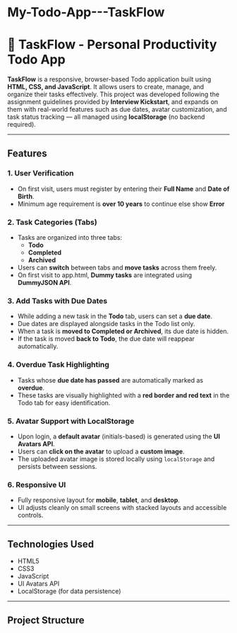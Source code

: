 # My-Todo-App---TaskFlow


# 📝 TaskFlow - Personal Productivity Todo App

**TaskFlow** is a responsive, browser-based Todo application built using **HTML, CSS, and JavaScript**. It allows users to create, manage, and organize their tasks effectively. 
This project was developed following the assignment guidelines provided by **Interview Kickstart**, and expands on them with real-world features such as due dates, avatar customization, 
and task status tracking — all managed using **localStorage** (no backend required).

---

## Features

### 1. User Verification
- On first visit, users must register by entering their **Full Name** and **Date of Birth**.
- Minimum age requirement is **over 10 years** to continue else show **Error**

### 2. Task Categories (Tabs)
- Tasks are organized into three tabs:
  - **Todo**
  - **Completed**
  - **Archived**
- Users can **switch** between tabs and **move tasks** across them freely.
- On first visit to app.html, **Dummy tasks** are integrated using **DummyJSON API**. 

### 3. Add Tasks with Due Dates
- While adding a new task in the **Todo** tab, users can set a **due date**.
- Due dates are displayed alongside tasks in the Todo list only.
- When a task is **moved to Completed or Archived**, its due date is hidden.
- If the task is moved **back to Todo**, the due date will reappear automatically.

### 4. Overdue Task Highlighting
- Tasks whose **due date has passed** are automatically marked as **overdue**.
- These tasks are visually highlighted with a **red border and red text** in the Todo tab for easy identification.

### 5. Avatar Support with LocalStorage
- Upon login, a **default avatar** (initials-based) is generated using the **UI Avatars API**.
- Users can **click on the avatar** to upload a **custom image**.
- The uploaded avatar image is stored locally using `localStorage` and persists between sessions.

### 6. Responsive UI
- Fully responsive layout for **mobile**, **tablet**, and **desktop**.
- UI adjusts cleanly on small screens with stacked layouts and accessible controls.

---

## Technologies Used

- HTML5
- CSS3
- JavaScript
- UI Avatars API
- LocalStorage (for data persistence)

---

## Project Structure


